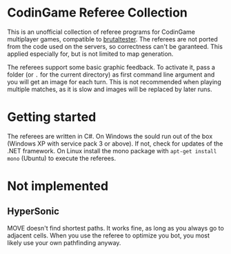 # CodinGame Referee Collection
This is an unofficial collection of referee programs for CodinGame multiplayer games, compatible to [brutaltester](https://github.com/dreignier/cg-brutaltester).
The referees are not ported from the code used on the servers, so correctness can't be garanteed. This applied especially for, but is not limited to map generation.

The referees support some basic graphic feedback.
To activate it, pass a folder (or `.` for the current directory) as first command line argument and you will get an image for each turn.
This is not recommended when playing multiple matches, as it is slow and images will be replaced by later runs.

# Getting started
The referees are written in C#. On Windows the sould run out of the box (Windows XP with service pack 3 or above). If not, check for updates of the .NET framework.
On Linux install the mono package with `apt-get install mono` (Ubuntu) to execute the referees.

# Not implemented
## HyperSonic
MOVE doesn't find shortest paths. It works fine, as long as you always go to adjacent cells.
When you use the referee to optimize you bot, you most likely use your own pathfinding anyway.
